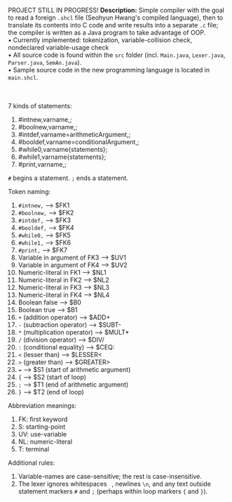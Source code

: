PROJECT STILL IN PROGRESS!
<b>Description:</b> Simple compiler with the goal to read a foreign `.shcl` file (Seohyun Hwang's compiled language), then to translate its contents into C code and write results into a separate `.c` file; the compiler is written as a Java program to take advantage of OOP.<br>
• Currently implemented: tokenization, variable-collision check, nondeclared variable-usage check<br>
• All source code is found within the `src` folder (incl. `Main.java`, `Lexer.java`, `Parser.java`, `SemAn.java`).<br>
• Sample source code in the new programming language is located in `main.shcl`.<br>
<br><br>

7 kinds of statements:
1. #intnew,varname,;
2. #boolnew,varname,;
3. #intdef,varname=arithmeticArgument,;
4. #booldef,varname=conditionalArgument,;
5. #while0,varname{statements};
6. #while1,varname{statements};
7. #print,varname,;

`#` begins a statement.
`;` ends a statement.

Token naming:
1. `#intnew,` --> $FK1
2. `#boolnew,` --> $FK2
3. `#intdef,` --> $FK3
4. `#booldef,` --> $FK4
5. `#while0,` --> $FK5
6. `#while1,` --> $FK6
7. `#print,` --> $FK7
8. Variable in argument of FK3 --> $UV1
9. Variable in argument of FK4 --> $UV2
10. Numeric-literal in FK1 --> $NL1
11. Numeric-literal in FK2 --> $NL2
12. Numeric-literal in FK3 --> $NL3
13. Numeric-literal in FK4 --> $NL4
14. Boolean false --> $B0
15. Boolean true --> $B1
16. `+` (addition operator) --> $ADD+
17. `-` (subtraction operator) --> $SUBT-
18. `*` (multiplication operator) --> $MULT*
19. `/` (division operator) --> $DIV/
20. `:` (conditional equality) --> $CEQ:
21. `<` (lesser than) --> $LESSER<
22. `>` (greater than) --> $GREATER>
23. `=` --> $S1 (start of arithmetic argument)
24. `{` --> $S2 (start of loop)
25. `;` --> $T1 (end of arithmetic argument)
26. `}` --> $T2 (end of loop)

Abbreviation meanings:
1. FK: first keyword
2. S: starting-point
3. UV: use-variable
4. NL: numeric-literal
5. T: terminal

Additional rules: 
1. Variable-names are case-sensitive; the rest is case-insensitive.
2. The lexer ignores whitespaces ` `, newlines `\n`, and any text outside statement markers `#` and `;` (perhaps within loop markers `{` and `}`).

